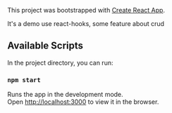 This project was bootstrapped with [Create React App](https://github.com/facebook/create-react-app).

It's a demo use react-hooks, some feature about crud

## Available Scripts

In the project directory, you can run:

### `npm start`

Runs the app in the development mode.<br>
Open [http://localhost:3000](http://localhost:3000) to view it in the browser.


